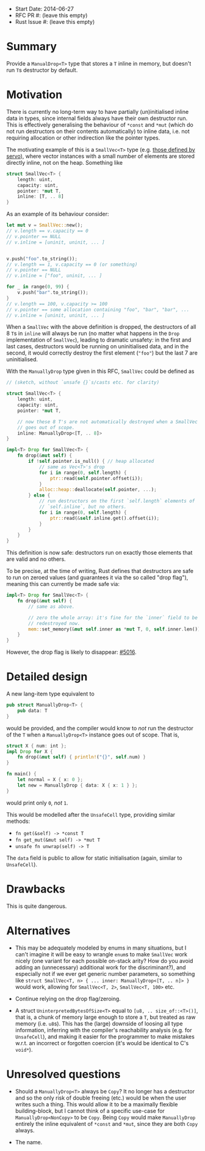 - Start Date: 2014-06-27
- RFC PR #: (leave this empty)
- Rust Issue #: (leave this empty)

# Summary

Provide a `ManualDrop<T>` type that stores a `T` inline in memory, but
doesn't run `T`s destructor by default.

# Motivation

There is currently no long-term way to have partially (un)initialised
inline data in types, since internal fields always have their own
destructor run. This is effectively generalising the behaviour of
`*const` and `*mut` (which do not run destructors on their contents
automatically) to inline data, i.e. not requiring allocation or other
indirection like the pointer types.

The motivating example of this is a `SmallVec<T>` type
(e.g. [those defined by servo][servosmallvec]), where vector instances
with a small number of elements are stored directly inline, not on the
heap. Something like

```rust
struct SmallVec<T> {
    length: uint,
    capacity: uint,
    pointer: *mut T,
    inline: [T, .. 8]
}
```

[servosmallvec]: https://github.com/servo/servo/blob/bc9127c499793177bd3826dd3c1c77ff294cede3/src/components/util/smallvec.rs

As an example of its behaviour consider:

```rust
let mut v = SmallVec::new();
// v.length == v.capacity == 0
// v.pointer == NULL
// v.inline = [uninit, uninit, ... ]


v.push("foo".to_string());
// v.length == 1, v.capacity == 0 (or something)
// v.pointer == NULL
// v.inline = ["foo", uninit, ... ]

for _ in range(0, 99) {
    v.push("bar".to_string());
}
// v.length == 100, v.capacity >= 100
// v.pointer == some allocation containing "foo", "bar", "bar", ...
// v.inline = [uninit, uninit, ... ]
```

When a `SmallVec` with the above definition is dropped, the
destructors of all 8 `T`s in `inline` will always be run (no matter
what happens in the `Drop` implementation of `SmallVec`), leading to
dramatic unsafety: in the first and last cases, destructors would be
running on uninitialised data, and in the second, it would correctly
destroy the first element (`"foo"`) but the last 7 are uninitialised.

With the `ManuallyDrop` type given in this RFC, `SmallVec` could be
defined as

```rust
// (sketch, without `unsafe {}`s/casts etc. for clarity)

struct SmallVec<T> {
    length: uint,
    capacity: uint,
    pointer: *mut T,

    // now these 8 T's are not automatically destroyed when a SmallVec
    // goes out of scope.
    inline: ManuallyDrop<[T, .. 8]>
}

impl<T> Drop for SmallVec<T> {
    fn drop(&mut self) {
        if !self.pointer.is_null() { // heap allocated
            // same as Vec<T>'s drop
            for i in range(0, self.length) {
                ptr::read(self.pointer.offset(i));
            }
            alloc::heap::deallocate(self.pointer, ...);
        } else {
            // run destructors on the first `self.length` elements of
            // `self.inline`, but no others.
            for i in range(0, self.length) {
                ptr::read(&self.inline.get().offset(i));
            }
        }
    }
}
```

This definition is now safe: destructors run on exactly those elements
that are valid and no others.


To be precise, at the time of writing, Rust defines that destructors
are safe to run on zeroed values (and guarantees it via the so called
"drop flag"), meaning this can currently be made safe via:

```rust
impl<T> Drop for SmallVec<T> {
    fn drop(&mut self) {
        // same as above.

        // zero the whole array: it's fine for the `inner` field to be
        // redestroyed now.
        mem::set_memory(&mut self.inner as *mut T, 0, self.inner.len());
    }
}
```

However, the drop flag is likely to disappear:
[#5016](https://github.com/mozilla/rust/issues/5016).

# Detailed design

A new lang-item type equivalent to

```rust
pub struct ManuallyDrop<T> {
    pub data: T
}
```

would be provided, and the compiler would know to *not* run the
destructor of the `T` when a `ManuallyDrop<T>` instance goes out of
scope. That is,

```rust
struct X { num: int };
impl Drop for X {
    fn drop(&mut self) { println!("{}", self.num) }
}

fn main() {
    let normal = X { x: 0 };
    let new = ManuallyDrop { data: X { x: 1 } };
}
```

would print only `0`, *not* `1`.

This would be modelled after the `UnsafeCell` type, providing similar
methods:

- `fn get(&self) -> *const T`
- `fn get_mut(&mut self) -> *mut T`
- `unsafe fn unwrap(self) -> T`

The `data` field is public to allow for static initialisation (again,
similar to `UnsafeCell`).

# Drawbacks

This is quite dangerous.

# Alternatives

- This may be adequately modeled by enums in many situations, but I
  can't imagine it will be easy to wrangle `enum`s to make `SmallVec`
  work nicely (one variant for each possible on-stack arity? How do
  you avoid adding an (unnecessary) additional work for the
  discriminant?), and especially not if we ever get generic number
  parameters, so something like `struct SmallVec<T, n> { ... inner: ManuallyDrop<[T, .. n]> }`
  would work, allowing for `SmallVec<T, 2>`, `SmallVec<T, 100>` etc.

- Continue relying on the drop flag/zeroing.

- A struct `UninterpretedBytesOfSize<T>` equal to
  `[u8, .. size_of::<T>()]`, that is, a chunk of memory large enough
  to store a `T`, but treated as raw memory (i.e. `u8`s). This has the
  (large) downside of loosing all type information, inferring with the
  compiler's reachability analysis (e.g. for `UnsafeCell`), and making
  it easier for the programmer to make mistakes w.r.t. an incorrect or
  forgotten coercion (it's would be identical to C's `void*`).

# Unresolved questions

- Should a `ManuallyDrop<T>` always be `Copy`? It no longer has a
  destructor and so the only risk of double freeing (etc.) would be
  when the user writes such a thing. This would allow it to be a
  maximally flexible building-block, but I cannot think of a specific
  use-case for `ManuallyDrop<NonCopy>` to be `Copy`. Being `Copy`
  would make `ManuallyDrop` entirely the inline equivalent of `*const`
  and `*mut`, since they are both `Copy` always.

- The name.
